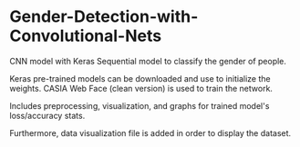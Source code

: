 # Gender-Detection-with-Convolutional-Nets

CNN model with Keras Sequential model to classify the gender of people.

Keras pre-trained models can be downloaded and use to initialize the weights. CASIA Web Face (clean version) is used to train the network.

Includes preprocessing, visualization, and graphs for trained model's loss/accuracy stats.

Furthermore, data visualization file is added in order to display the dataset. 
